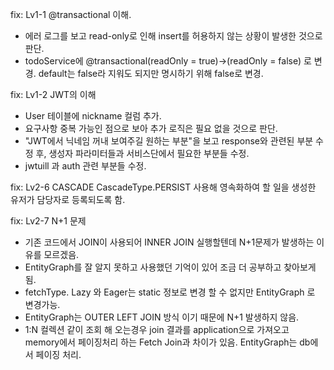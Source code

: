 fix: Lv1-1 @transactional 이해.
- 에러 로그를 보고 read-only로 인해 insert를 허용하지 않는 상황이 발생한 것으로 판단.
- todoService에 @transactional(readOnly = true)->(readOnly = false) 로 변경. default는 false라 지워도 되지만 명시하기 위해 false로 변경.

fix: Lv1-2 JWT의 이해
- User 테이블에 nickname 컬럼 추가.
- 요구사항 중복 가능인 점으로 보아 추가 로직은 필요 없을 것으로 판단.
- "JWT에서 닉네임 꺼내 보여주길 원하는 부분"을 보고 response와 관련된 부분 수정 후, 생성자 파라미터들과 서비스단에서 필요한 부분들 수정.
- jwtuill 과 auth 관련 부분들 수정.

fix: Lv2-6 CASCADE
CascadeType.PERSIST 사용해 영속화하여 할 일을 생성한 유저가 담당자로 등록되도록 함.

fix: Lv2-7 N+1 문제
- 기존 코드에서 JOIN이 사용되어 INNER JOIN 실행할텐데 N+1문제가 발생하는 이유를 모르겠음.
- EntityGraph를 잘 알지 못하고 사용했던 기억이 있어 조금 더 공부하고 찾아보게됨.
- fetchType. Lazy 와 Eager는 static 정보로 변경 할 수 없지만 EntityGraph 로 변경가능.
-  EntityGraph는 OUTER LEFT JOIN 방식 이기 때문에 N+1 발생하지 않음.
- 1:N 컬렉션 같이 조회 해 오는경우 join 결과를 application으로 가져오고 memory에서 페이징처리 하는 Fetch Join과 차이가 있음. EntityGraph는 db에서 페이징 처리.
